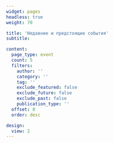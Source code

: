 ```yaml
---
widget: pages
headless: true
weight: 70

title: 'Недавние и предстоящие события'
subtitle:

content:
  page_type: event
  count: 5
  filters:
    author: ''
    category: ''
    tag: ''
    exclude_featured: false
    exclude_future: false
    exclude_past: false
    publication_type: ''
  offset: 0
  order: desc

design:
  view: 2
---
```


